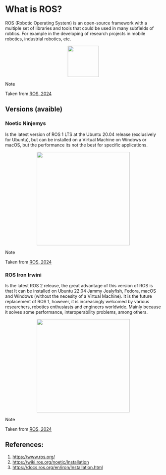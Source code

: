 # What is ROS?
<!--

Busque una definición de que es ROS y sus principales ventajas
-->
ROS (Robotic Operating System) is an open-source framework with a multiple set of libraries and tools that could be used in many subfields of robtics. For example in the developing of research projects in mobile robotics, industrial robotics, etc. 

<p align="center">
<img align="center" height="100" src="https://github.com/mobile-robotics-unal/intro2ROS/assets/161974694/f1adabe4-51d6-405f-afc5-ba881cd93fa8">  
</p>

> [!NOTE]
> Taken from [ROS, 2024](https://www.ros.org/)

## Versions (avaible)
### Noetic Ninjemys
Is the latest version of ROS 1 LTS at the Ubuntu 20.04 release (exclusively for Ubuntu), but can be installed on a Virtual Machine on Windows or macOS, but the performance its not the best for specific applications.

<p align="center">
<img align="center" height="300" src="https://github.com/mobile-robotics-unal/intro2ROS/assets/161974694/1d222888-60a7-4940-8093-4c97b87d21a7">  
</p>

> [!NOTE]
> Taken from [ROS, 2024](https://www.ros.org/)

### ROS Iron Irwini
Is the latest ROS 2 release, the great advantage of this version of ROS is that It can be installed on Ubuntu 22.04 Jammy Jealyfish, Fedora, macOS and Windows (without the necesity of a Virtual Machine). It is the future replacement of ROS 1, however, it is increasingly welcomed by various researchers, robotics enthusiasts and engineers worldwide. Mainly because it solves some performance, interoperability problems, among others.

<p align="center">
<img align="center" height="300" src="https://github.com/mobile-robotics-unal/intro2ROS/assets/161974694/0eca6c8a-37c5-4f54-aced-9cbad94c3d1b">  
</p>

> [!NOTE]
> Taken from [ROS, 2024](https://www.ros.org/)

## References:
1. https://www.ros.org/
2. https://wiki.ros.org/noetic/Installation
3. https://docs.ros.org/en/iron/Installation.html


